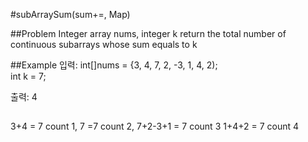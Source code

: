 #subArraySum(sum+=, Map)

##Problem
Integer array nums, integer k
return the total number of continuous subarrays
whose sum equals to k

##Example
입력: int[]nums = {3, 4, 7, 2, -3, 1, 4, 2);  
     int k = 7;

출력: 4

##
3+4 = 7  count 1,
7 =7  count 2,
7+2-3+1 = 7  count 3
1+4+2 = 7 count 4


